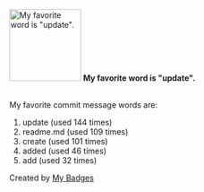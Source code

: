 <img src="https://my-badges.github.io/my-badges/favorite-word.png" alt="My favorite word is &quot;update&quot;." title="My favorite word is &quot;update&quot;." width="128">
<strong>My favorite word is &quot;update&quot;.</strong>
<br><br>

My favorite commit message words are:

1. update (used 144 times)
2. readme.md (used 109 times)
3. create (used 101 times)
4. added (used 46 times)
5. add (used 32 times)


Created by <a href="https://github.com/my-badges/my-badges">My Badges</a>